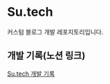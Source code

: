 # Su.tech
커스텀 블로그 개발 레포지토리입니다.  

## 개발 기록(노션 링크)
[Su.tech 개발 기록](https://selective-team-342.notion.site/Su-tech-222d0c125d76453a92c9c3b223b747b7)
